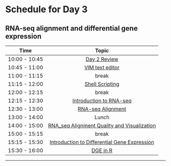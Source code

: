 # Schedule for Day 3

## RNA-seq alignment and differential gene expression

| Time            |   Topic  |
|:------------------------:|:----------:|
| 10:00 - 10:45 | [Day 2 Review](lessons/Day2_review.md) |
| 10:45 - 11:00 | [VIM text editor](lessons/01_vim.md) |
| 11:00 - 11:15 | break |
| 11:15 - 12:00 | [Shell Scripting](lessons/02_loops_and_scripts.md)
| 12:00 - 12:15 | break |
| 12:15 - 12:30 | [Introduction to RNA-seq](lessons/RNAseq_A.pdf) |
| 12:30 - 13:00 | [RNA-seq Alignment](lessons/03_RNAseq_alignment.md) |
| 13:00 - 14:00 | Lunch |
| 14:00 - 15:00 | [RNA_seq Alignment Quality and Visualization](lessons/03_alignment_quality.md)
| 15:00 - 15:15 | break |
| 15:15 - 15:30 | [Introduction to Differential Gene Expression](lessons/RNAseq_B.pdf) |
| 15:30 - 16:00 | [DGE in R](lessons/03_dge.md) |

---
